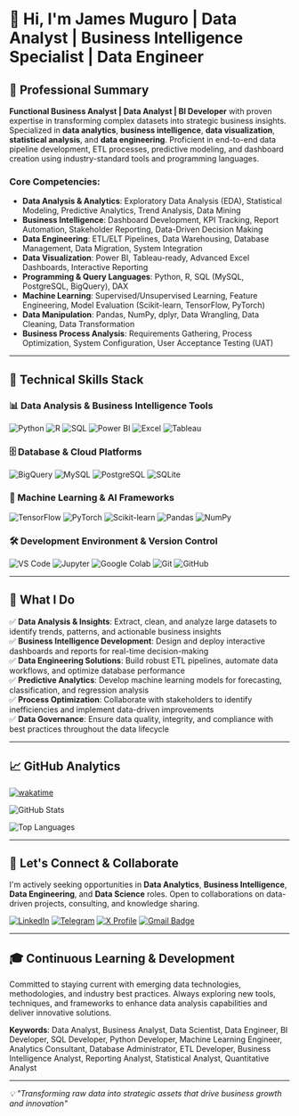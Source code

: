 # 👋 Hi, I'm James Muguro | Data Analyst | Business Intelligence Specialist | Data Engineer

## 🎯 Professional Summary

**Functional Business Analyst | Data Analyst | BI Developer** with proven expertise in transforming complex datasets into strategic business insights. Specialized in **data analytics**, **business intelligence**, **data visualization**, **statistical analysis**, and **data engineering**. Proficient in end-to-end data pipeline development, ETL processes, predictive modeling, and dashboard creation using industry-standard tools and programming languages.

### Core Competencies:
- **Data Analysis & Analytics**: Exploratory Data Analysis (EDA), Statistical Modeling, Predictive Analytics, Trend Analysis, Data Mining
- **Business Intelligence**: Dashboard Development, KPI Tracking, Report Automation, Stakeholder Reporting, Data-Driven Decision Making
- **Data Engineering**: ETL/ELT Pipelines, Data Warehousing, Database Management, Data Migration, System Integration
- **Data Visualization**: Power BI, Tableau-ready, Advanced Excel Dashboards, Interactive Reporting
- **Programming & Query Languages**: Python, R, SQL (MySQL, PostgreSQL, BigQuery), DAX
- **Machine Learning**: Supervised/Unsupervised Learning, Feature Engineering, Model Evaluation (Scikit-learn, TensorFlow, PyTorch)
- **Data Manipulation**: Pandas, NumPy, dplyr, Data Wrangling, Data Cleaning, Data Transformation
- **Business Process Analysis**: Requirements Gathering, Process Optimization, System Configuration, User Acceptance Testing (UAT)

---

## 💼 Technical Skills Stack

### 📊 Data Analysis & Business Intelligence Tools
![Python](https://img.shields.io/badge/Python-3776AB?style=for-the-badge&logo=python&logoColor=white)
![R](https://img.shields.io/badge/R-276DC3?style=for-the-badge&logo=r&logoColor=white)
![SQL](https://img.shields.io/badge/SQL-4479A1?style=for-the-badge&logo=mysql&logoColor=white)
![Power BI](https://img.shields.io/badge/Power_BI-F2C811?style=for-the-badge&logo=powerbi&logoColor=black)
![Excel](https://img.shields.io/badge/Microsoft_Excel-217346?style=for-the-badge&logo=microsoftexcel&logoColor=white)
![Tableau](https://img.shields.io/badge/Tableau-E97627?style=for-the-badge&logo=tableau&logoColor=white)

### 🗄️ Database & Cloud Platforms
![BigQuery](https://img.shields.io/badge/Google_BigQuery-4285F4?style=for-the-badge&logo=googlebigquery&logoColor=white)
![MySQL](https://img.shields.io/badge/MySQL-4479A1?style=for-the-badge&logo=mysql&logoColor=white)
![PostgreSQL](https://img.shields.io/badge/PostgreSQL-336791?style=for-the-badge&logo=postgresql&logoColor=white)
![SQLite](https://img.shields.io/badge/SQLite-003B57?style=for-the-badge&logo=sqlite&logoColor=white)

### 🤖 Machine Learning & AI Frameworks
![TensorFlow](https://img.shields.io/badge/TensorFlow-FF6F00?style=for-the-badge&logo=tensorflow&logoColor=white)
![PyTorch](https://img.shields.io/badge/PyTorch-EE4C2C?style=for-the-badge&logo=pytorch&logoColor=white)
![Scikit-learn](https://img.shields.io/badge/Scikit--learn-F7931E?style=for-the-badge&logo=scikitlearn&logoColor=white)
![Pandas](https://img.shields.io/badge/Pandas-150458?style=for-the-badge&logo=pandas&logoColor=white)
![NumPy](https://img.shields.io/badge/NumPy-013243?style=for-the-badge&logo=numpy&logoColor=white)

### 🛠️ Development Environment & Version Control
![VS Code](https://img.shields.io/badge/VS_Code-007ACC?style=for-the-badge&logo=visualstudiocode&logoColor=white)
![Jupyter](https://img.shields.io/badge/Jupyter-F37626?style=for-the-badge&logo=jupyter&logoColor=white)
![Google Colab](https://img.shields.io/badge/Google_Colab-F9AB00?style=for-the-badge&logo=googlecolab&logoColor=white)
![Git](https://img.shields.io/badge/Git-F05032?style=for-the-badge&logo=git&logoColor=white)
![GitHub](https://img.shields.io/badge/GitHub-181717?style=for-the-badge&logo=github&logoColor=white)

---

## 🚀 What I Do

✅ **Data Analysis & Insights**: Extract, clean, and analyze large datasets to identify trends, patterns, and actionable business insights  
✅ **Business Intelligence Development**: Design and deploy interactive dashboards and reports for real-time decision-making  
✅ **Data Engineering Solutions**: Build robust ETL pipelines, automate data workflows, and optimize database performance  
✅ **Predictive Analytics**: Develop machine learning models for forecasting, classification, and regression analysis  
✅ **Process Optimization**: Collaborate with stakeholders to identify inefficiencies and implement data-driven improvements  
✅ **Data Governance**: Ensure data quality, integrity, and compliance with best practices throughout the data lifecycle

---

## 📈 GitHub Analytics

[![wakatime](https://wakatime.com/badge/user/018d7806-afc3-49ef-9b91-35948228c15f.svg)](https://wakatime.com/@018d7806-afc3-49ef-9b91-35948228c15f)

![GitHub Stats](https://github-readme-stats.vercel.app/api?username=James-Muguro&show_icons=true&theme=radical&hide_rank=true&include_all_commits=true&count_private=true)

![Top Languages](https://github-readme-stats.vercel.app/api/top-langs/?username=James-Muguro&layout=compact&theme=radical&langs_count=8)

<!--START_SECTION:waka-->
<!--END_SECTION:waka-->

---

## 🤝 Let's Connect & Collaborate

I'm actively seeking opportunities in **Data Analytics**, **Business Intelligence**, **Data Engineering**, and **Data Science** roles. Open to collaborations on data-driven projects, consulting, and knowledge sharing.

[![LinkedIn](https://img.shields.io/badge/LinkedIn-0077B5?style=for-the-badge&logo=linkedin&logoColor=white)](https://www.linkedin.com/in/james-muguro/)
[![Telegram](https://img.shields.io/badge/Telegram-26A5E4?style=for-the-badge&logo=telegram&logoColor=white)](https://t.me/mugurojk)
[![X Profile](https://img.shields.io/badge/-000000?style=for-the-badge&logo=x&logoColor=white)](https://x.com/Itskamandem)
[![Gmail Badge](https://img.shields.io/badge/-D14836?style=for-the-badge&logo=gmail&logoColor=white)](mailto:kamandemuguro@gmail.com)

---

## 🎓 Continuous Learning & Development

Committed to staying current with emerging data technologies, methodologies, and industry best practices. Always exploring new tools, techniques, and frameworks to enhance data analysis capabilities and deliver innovative solutions.

**Keywords**: Data Analyst, Business Analyst, Data Scientist, Data Engineer, BI Developer, SQL Developer, Python Developer, Machine Learning Engineer, Analytics Consultant, Database Administrator, ETL Developer, Business Intelligence Analyst, Reporting Analyst, Statistical Analyst, Quantitative Analyst

---

*💡 "Transforming raw data into strategic assets that drive business growth and innovation"*

<!--
**James-Muguro/James-Muguro** is a ✨ _special_ ✨ repository because its `README.md` appears on your GitHub profile.
-->
